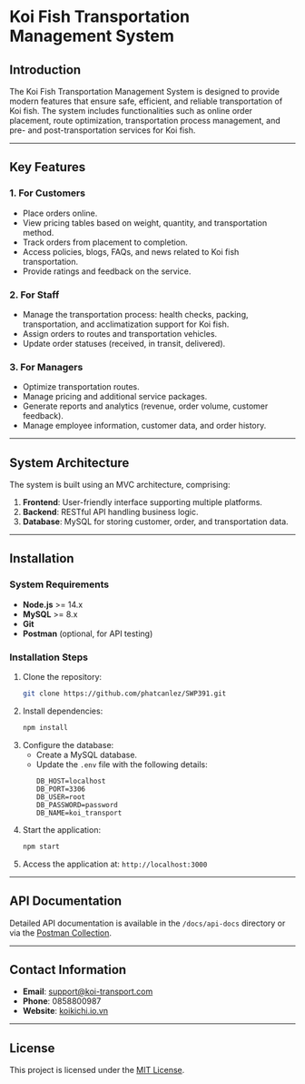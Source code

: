 # Koi Fish Transportation Management System

## Introduction
The Koi Fish Transportation Management System is designed to provide modern features that ensure safe, efficient, and reliable transportation of Koi fish. The system includes functionalities such as online order placement, route optimization, transportation process management, and pre- and post-transportation services for Koi fish.

---

## Key Features
### 1. **For Customers**
- Place orders online.
- View pricing tables based on weight, quantity, and transportation method.
- Track orders from placement to completion.
- Access policies, blogs, FAQs, and news related to Koi fish transportation.
- Provide ratings and feedback on the service.

### 2. **For Staff**
- Manage the transportation process: health checks, packing, transportation, and acclimatization support for Koi fish.
- Assign orders to routes and transportation vehicles.
- Update order statuses (received, in transit, delivered).

### 3. **For Managers**
- Optimize transportation routes.
- Manage pricing and additional service packages.
- Generate reports and analytics (revenue, order volume, customer feedback).
- Manage employee information, customer data, and order history.

---

## System Architecture
The system is built using an MVC architecture, comprising:
1. **Frontend**: User-friendly interface supporting multiple platforms.
2. **Backend**: RESTful API handling business logic.
3. **Database**: MySQL for storing customer, order, and transportation data.

---

## Installation
### System Requirements
- **Node.js** >= 14.x
- **MySQL** >= 8.x
- **Git**
- **Postman** (optional, for API testing)

### Installation Steps
1. Clone the repository:
    ```bash
    git clone https://github.com/phatcanlez/SWP391.git
    ```
2. Install dependencies:
    ```bash
    npm install
    ```
3. Configure the database:
    - Create a MySQL database.
    - Update the `.env` file with the following details:
      ```env
      DB_HOST=localhost
      DB_PORT=3306
      DB_USER=root
      DB_PASSWORD=password
      DB_NAME=koi_transport
      ```
4. Start the application:
    ```bash
    npm start
    ```
5. Access the application at: `http://localhost:3000`

---

## API Documentation
Detailed API documentation is available in the `/docs/api-docs` directory or via the [Postman Collection](link-to-postman-collection).

---

## Contact Information
- **Email**: support@koi-transport.com
- **Phone**: 0858800987
- **Website**: [koikichi.io.vn](http://koikichi.io.vn/)

---

## License
This project is licensed under the [MIT License](LICENSE).
